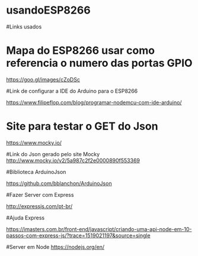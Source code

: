 # usandoESP8266

#Links usados 

# Mapa do ESP8266 usar como referencia o numero das portas GPIO

https://goo.gl/images/cZoDSc

#Link de configurar a IDE do Arduino para o ESP8266

https://www.filipeflop.com/blog/programar-nodemcu-com-ide-arduino/

# Site para testar o GET do Json

https://www.mocky.io/

#Link do Json gerado pelo site Mocky
http://www.mocky.io/v2/5a987c2f2e0000890f553369

#Biblioteca ArduinoJson

https://github.com/bblanchon/ArduinoJson

#Fazer Server com Express

http://expressjs.com/pt-br/

#Ajuda Express

https://imasters.com.br/front-end/javascript/criando-uma-api-node-em-10-passos-com-express-js/?trace=1519021197&source=single

#Server em Node
https://nodejs.org/en/
